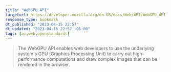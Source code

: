 ```yaml
---
title: "WebGPU API"
targeturl: https://developer.mozilla.org/en-US/docs/Web/API/WebGPU_API 
response_type: bookmark
dt_published: "2023-04-15 22:57"
dt_updated: "2023-04-15 22:57 -05:00"
tags: [ai,web,openstandards]
---
```


> The WebGPU API enables web developers to use the underlying system's GPU (Graphics Processing Unit) to carry out high-performance computations and draw complex images that can be rendered in the browser.